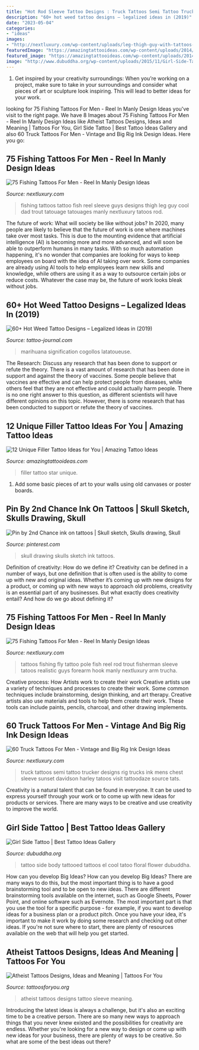 ```yaml
---
title: "Hot Rod Sleeve Tattoo Designs : Truck Tattoos Semi Tattoo Trucker Designs Rig Trucks Ink Mens Chest Sleeve Sunset Davidson Harley Tatoos Visit Tattoodaze Source Tats"
description: "60+ hot weed tattoo designs – legalized ideas in (2019)"
date: "2023-05-04"
categories:
- "ideas"
images:
- "http://nextluxury.com/wp-content/uploads/leg-thigh-guy-with-tattoos-fish.jpg"
featuredImage: "https://amazingtattooideas.com/wp-content/uploads/2014/02/Star-filler-tattoo1.jpg"
featured_image: "https://amazingtattooideas.com/wp-content/uploads/2014/02/Star-filler-tattoo1.jpg"
image: "http://www.dubuddha.org/wp-content/uploads/2015/11/Girl-Side-Tattoo-by-El-Tattoo.jpg"
---
```



1. Get inspired by your creativity surroundings: When you’re working on a project, make sure to take in your surroundings and consider what pieces of art or sculpture look inspiring. This will lead to better ideas for your work.

	

		
looking for 75 Fishing Tattoos For Men - Reel In Manly Design Ideas you've visit to the right page. We have 8 Images about 75 Fishing Tattoos For Men - Reel In Manly Design Ideas like Atheist Tattoos Designs, Ideas and Meaning | Tattoos For You, Girl Side Tattoo | Best Tattoo Ideas Gallery and also 60 Truck Tattoos For Men - Vintage and Big Rig Ink Design Ideas. Here you go:
		
    
## 75 Fishing Tattoos For Men - Reel In Manly Design Ideas

<img loading=lazy src="http://nextluxury.com/wp-content/uploads/leg-thigh-guy-with-tattoos-fish.jpg" onerror="this.onerror=null;this.src='https://tse1.mm.bing.net/th?id=OIP.8jBdOqu1V_lKtGKYuaWfbgAAAA&amp;pid=15.1';" alt="75 Fishing Tattoos For Men - Reel In Manly Design Ideas">

_Source: nextluxury.com_

>fishing tattoos tattoo fish reel sleeve guys designs thigh leg guy cool dad trout tatouage tatouages manly nextluxury tatoos rod. 

	

The future of work: What will society be like without jobs?
In 2020, many people are likely to believe that the future of work is one where machines take over most tasks. This is due to the mounting evidence that artificial intelligence (AI) is becoming more and more advanced, and will soon be able to outperform humans in many tasks. With so much automation happening, it's no wonder that companies are looking for ways to keep employees on board with the idea of AI taking over work. Some companies are already using AI tools to help employees learn new skills and knowledge, while others are using it as a way to outsource certain jobs or reduce costs. Whatever the case may be, the future of work looks bleak without jobs.

    
## 60+ Hot Weed Tattoo Designs – Legalized Ideas In (2019)

<img loading=lazy src="https://tattoo-journal.com/wp-content/uploads/2016/08/weed-tattoo28-650x650.jpg" onerror="this.onerror=null;this.src='https://tse4.mm.bing.net/th?id=OIP.ZUVSsbGvM-LIn_h6XsWTnAHaHa&amp;pid=15.1';" alt="60+ Hot Weed Tattoo Designs – Legalized Ideas in (2019)">

_Source: tattoo-journal.com_

>marihuana signification cogollos latatoueuse. 

	

The Research: Discuss any research that has been done to support or refute the theory.
There is a vast amount of research that has been done in support and against the theory of vaccines. Some people believe that vaccines are effective and can help protect people from diseases, while others feel that they are not effective and could actually harm people. There is no one right answer to this question, as different scientists will have different opinions on this topic. However, there is some research that has been conducted to support or refute the theory of vaccines.

    
## 12 Unique Filler Tattoo Ideas For You | Amazing Tattoo Ideas

<img loading=lazy src="https://amazingtattooideas.com/wp-content/uploads/2014/02/Star-filler-tattoo1.jpg" onerror="this.onerror=null;this.src='https://tse1.mm.bing.net/th?id=OIP.trAwz8u8sWPXXGytX5xLMgHaOM&amp;pid=15.1';" alt="12 Unique Filler Tattoo Ideas for You | Amazing Tattoo Ideas">

_Source: amazingtattooideas.com_

>filler tattoo star unique. 

	

1) Add some basic pieces of art to your walls using old canvases or poster boards.

    
## Pin By 2nd Chance Ink On Tattoos | Skull Sketch, Skulls Drawing, Skull

<img loading=lazy src="https://i.pinimg.com/736x/52/6a/28/526a283d18ca53e1b97678628889745a.jpg" onerror="this.onerror=null;this.src='https://tse1.mm.bing.net/th?id=OIP.dIGKBV9oWk2MJxtyv94rWwHaM1&amp;pid=15.1';" alt="Pin by 2nd Chance ink on tattoos | Skull sketch, Skulls drawing, Skull">

_Source: pinterest.com_

>skull drawing skulls sketch ink tattoos. 

	

Definition of creativity: How do we define it?
Creativity can be defined in a number of ways, but one definition that is often used is the ability to come up with new and original ideas. Whether it’s coming up with new designs for a product, or coming up with new ways to approach old problems, creativity is an essential part of any businesses. But what exactly does creativity entail? And how do we go about defining it?

    
## 75 Fishing Tattoos For Men - Reel In Manly Design Ideas

<img loading=lazy src="http://nextluxury.com/wp-content/uploads/fly-fishing-pole-tattoos-for-men.jpg" onerror="this.onerror=null;this.src='https://tse3.mm.bing.net/th?id=OIP.7L113wxlNY-dsYAN3PQvYAHaJG&amp;pid=15.1';" alt="75 Fishing Tattoos For Men - Reel In Manly Design Ideas">

_Source: nextluxury.com_

>tattoos fishing fly tattoo pole fish reel rod trout fisherman sleeve tatoos realistic guys forearm hook manly nextluxury arm trucha. 

	

Creative process: How Artists work to create their work
Creative artists use a variety of techniques and processes to create their work. Some common techniques include brainstorming, design thinking, and art therapy. Creative artists also use materials and tools to help them create their work. These tools can include paints, pencils, charcoal, and other drawing implements.

    
## 60 Truck Tattoos For Men - Vintage And Big Rig Ink Design Ideas

<img loading=lazy src="http://nextluxury.com/wp-content/uploads/awesome-semi-truck-sunset-mens-upper-chest-tattoos.jpg" onerror="this.onerror=null;this.src='https://tse2.mm.bing.net/th?id=OIP.We5MGZAAPSwd66jp7uOk8gHaHa&amp;pid=15.1';" alt="60 Truck Tattoos For Men - Vintage and Big Rig Ink Design Ideas">

_Source: nextluxury.com_

>truck tattoos semi tattoo trucker designs rig trucks ink mens chest sleeve sunset davidson harley tatoos visit tattoodaze source tats. 

	

Creativity is a natural talent that can be found in everyone. It can be used to express yourself through your work or to come up with new ideas for products or services. There are many ways to be creative and use creativity to improve the world.

    
## Girl Side Tattoo | Best Tattoo Ideas Gallery

<img loading=lazy src="http://www.dubuddha.org/wp-content/uploads/2015/11/Girl-Side-Tattoo-by-El-Tattoo.jpg" onerror="this.onerror=null;this.src='https://tse3.mm.bing.net/th?id=OIP.JZn_So8eSef9RUxJ5AGbSgHaHa&amp;pid=15.1';" alt="Girl Side Tattoo | Best Tattoo Ideas Gallery">

_Source: dubuddha.org_

>tattoo side body tattooed tattoos el cool tatoo floral flower dubuddha. 

	

How can you develop Big Ideas?
How can you develop Big Ideas? There are many ways to do this, but the most important thing is to have a good brainstorming tool and to be open to new ideas. There are different brainstorming tools available on the internet, such as Google Sheets, Power Point, and online software such as Evernote. The most important part is that you use the tool for a specific purpose - for example, if you want to develop ideas for a business plan or a product pitch. Once you have your idea, it's important to make it work by doing some research and checking out other ideas. If you're not sure where to start, there are plenty of resources available on the web that will help you get started.

    
## Atheist Tattoos Designs, Ideas And Meaning | Tattoos For You

<img loading=lazy src="https://www.tattoosforyou.org/wp-content/uploads/2016/03/Atheist-Tattoos-Sleeve.jpg" onerror="this.onerror=null;this.src='https://tse3.mm.bing.net/th?id=OIP.eiInJW8y5Dxq9hnPUz_WJQHaJ4&amp;pid=15.1';" alt="Atheist Tattoos Designs, Ideas and Meaning | Tattoos For You">

_Source: tattoosforyou.org_

>atheist tattoos designs tattoo sleeve meaning. 

	

Introducing the latest ideas is always a challenge, but it's also an exciting time to be a creative person. There are so many new ways to approach things that you never knew existed and the possibilities for creativity are endless. Whether you're looking for a new way to design or come up with new ideas for your business, there are plenty of ways to be creative. So what are some of the best ideas out there?

